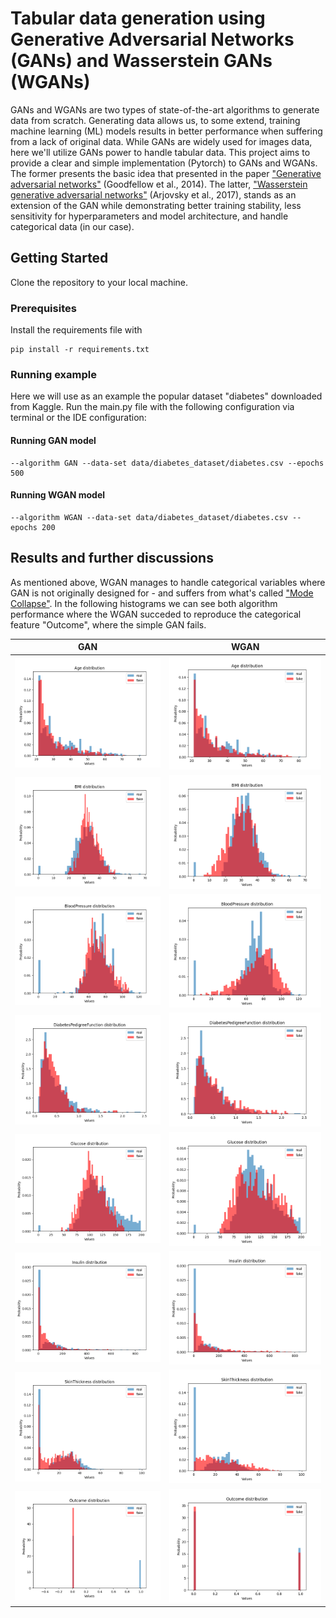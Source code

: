 # Tabular data generation using Generative Adversarial Networks (GANs) and Wasserstein GANs (WGANs)

GANs and WGANs are two types of state-of-the-art algorithms to generate data from scratch. Generating data allows us, to some extend, training machine learning (ML) models results in better performance when suffering from a lack of original data. While GANs are widely used for images data, here we'll utilize GANs power to handle tabular data. This project aims to provide a clear and simple implementation (Pytorch) to GANs and WGANs. The former presents the basic idea that presented in the paper ["Generative adversarial networks"](https://arxiv.org/abs/1406.2661) (Goodfellow et al., 2014). The latter, ["Wasserstein generative adversarial networks"](http://proceedings.mlr.press/v70/arjovsky17a/arjovsky17a.pdf) (Arjovsky et al., 2017), stands as an extension of the GAN while demonstrating better training stability, less sensitivity for hyperparameters and model architecture, and handle categorical data (in our case).  

## Getting Started

Clone the repository to your local machine.

### Prerequisites

Install the requirements file with 

```
pip install -r requirements.txt
```

### Running example

Here we will use as an example the popular dataset "diabetes" downloaded from Kaggle. Run the main.py file with the following configuration via terminal or the IDE configuration:

#### Running GAN model

```
--algorithm GAN --data-set data/diabetes_dataset/diabetes.csv --epochs 500
```

#### Running WGAN model

```
--algorithm WGAN --data-set data/diabetes_dataset/diabetes.csv --epochs 200
```

## Results and further discussions

As mentioned above, WGAN manages to handle categorical variables where GAN is not originally designed for - and suffers from what's called ["Mode Collapse"](https://developers.google.com/machine-learning/gan/problems#mode-collapse). In the following histograms we can see both algorithm performance where the WGAN succeded to reproduce the categorical feature "Outcome", where the simple GAN fails.

GAN                        |  WGAN
:-------------------------:|:-------------------------:
![](./images/GAN/Age_distribution.png)                      |  ![](./images/WGAN/Age_distribution.png)
![](./images/GAN/BMI_distribution.png)                      |  ![](./images/WGAN/BMI_distribution.png)
![](./images/GAN/BloodPressure_distribution.png)            |  ![](./images/WGAN/BloodPressure_distribution.png)
![](./images/GAN/DiabetesPedigreeFunction_distribution.png) |  ![](./images/WGAN/DiabetesPedigreeFunction_distribution.png)
![](./images/GAN/Glucose_distribution.png)                  |  ![](./images/WGAN/Glucose_distribution.png)
![](./images/GAN/Insulin_distribution.png)                  |  ![](./images/WGAN/Insulin_distribution.png)
![](./images/GAN/SkinThickness_distribution.png)            |  ![](./images/WGAN/SkinThickness_distribution.png)
![](./images/GAN/Outcome_distribution.png)                  |  ![](./images/WGAN/Outcome_distribution.png)

